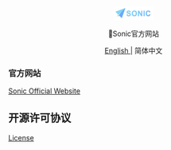 <p align="center">
  <img width="80px" src="https://raw.githubusercontent.com/SonicCloudOrg/sonic-server/main/logo.png">
</p>
<p align="center">🎉Sonic官方网站</p>
<p align="center">
  <a href="https://github.com/SonicCloudOrg/sonic-offical-website/blob/main/README.md">  
    English
  </a>
  <span>| 简体中文</span>
</p>

### 官方网站
 [Sonic Official Website](https://sonic-cloud.gitee.io)
 
## 开源许可协议

[License](LICENSE)

